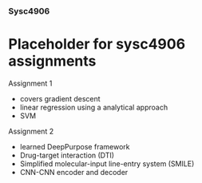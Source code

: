 ### Sysc4906

# Placeholder for sysc4906 assignments 

Assignment 1
- covers gradient descent
- linear regression using a analytical approach
- SVM

Assignment 2
- learned DeepPurpose framework 
- Drug-target interaction (DTI)
- Simplified molecular-input line-entry system (SMILE)
- CNN-CNN encoder and decoder